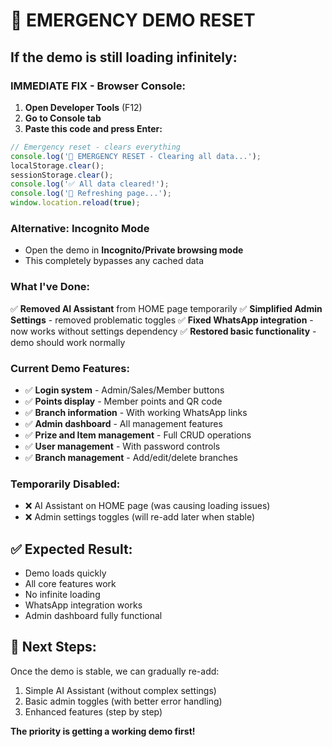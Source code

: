 # 🚨 EMERGENCY DEMO RESET

## If the demo is still loading infinitely:

### **IMMEDIATE FIX - Browser Console:**

1. **Open Developer Tools** (F12)
2. **Go to Console tab**
3. **Paste this code and press Enter:**

```javascript
// Emergency reset - clears everything
console.log('🚨 EMERGENCY RESET - Clearing all data...');
localStorage.clear();
sessionStorage.clear();
console.log('✅ All data cleared!');
console.log('🔄 Refreshing page...');
window.location.reload(true);
```

### **Alternative: Incognito Mode**
- Open the demo in **Incognito/Private browsing mode**
- This completely bypasses any cached data

### **What I've Done:**
✅ **Removed AI Assistant** from HOME page temporarily
✅ **Simplified Admin Settings** - removed problematic toggles
✅ **Fixed WhatsApp integration** - now works without settings dependency
✅ **Restored basic functionality** - demo should work normally

### **Current Demo Features:**
- ✅ **Login system** - Admin/Sales/Member buttons
- ✅ **Points display** - Member points and QR code
- ✅ **Branch information** - With working WhatsApp links
- ✅ **Admin dashboard** - All management features
- ✅ **Prize and Item management** - Full CRUD operations
- ✅ **User management** - With password controls
- ✅ **Branch management** - Add/edit/delete branches

### **Temporarily Disabled:**
- ❌ AI Assistant on HOME page (was causing loading issues)
- ❌ Admin settings toggles (will re-add later when stable)

## ✅ **Expected Result:**
- Demo loads quickly
- All core features work
- No infinite loading
- WhatsApp integration works
- Admin dashboard fully functional

## 🔧 **Next Steps:**
Once the demo is stable, we can gradually re-add:
1. Simple AI Assistant (without complex settings)
2. Basic admin toggles (with better error handling)
3. Enhanced features (step by step)

**The priority is getting a working demo first!**
